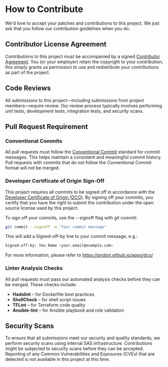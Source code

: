 # How to Contribute
We'd love to accept your patches and contributions to this project.
We just ask that you follow our contribution guidelines when you do.

## Contributor License Agreement
Contributions to this project must be accompanied by a signed [Contributor Agreement](ContributorAgreement.txt).
You (or your employer) retain the copyright to your contribution; this simply grants us permission to use and redistribute your contributions as part of the project.

## Code Reviews
All submissions to this project—including submissions from project members—require
review. Our review process typically involves performing unit tests, development
tests, integration tests, and security scans.

## Pull Request Requirement

### Conventional Commits
All pull requests must follow the [Conventional Commit](https://www.conventionalcommits.org/en/v1.0.0/)
standard for commit messages. This helps maintain a consistent and meaningful
commit history. Pull requests with commits that do not follow the Conventional
Commit format will not be merged.

### Developer Certificate of Origin Sign-Off
This project requires all commits to be signed off in accordance with the [Developer Certificate of Origin (DCO)](https://developercertificate.org/).
By signing off your commits, you certify that you have the right to submit the
contribution under the open source license used by this project.

To sign off your commits, use the --signoff flag with git commit:

```bash
git commit --signoff -m "Your commit message"
```

This will add a Signed-off-by line to your commit message, e.g.:

```bash
Signed-off-by: You Name <your.email@example.com>
```

For more information, please refer to https://probot.github.io/apps/dco/

### Linter Analysis Checks
All pull requests must pass our automated analysis checks before they can be
merged. These checks include:

- **Hadolint** – for Dockerfile best practices
- **ShellCheck** – for shell script issues
- **TFLint** – for Terraform code quality
- **Ansible-lint** – for Ansible playbook and role validation

## Security Scans
To ensure that all submissions meet our security and quality standards, we perform
security scans using internal SAS infrastructure. Contributions might be subjected
to security scans before they can be accepted. Reporting of any Common Vulnerabilities
and Exposures (CVEs) that are detected is not available in this project at this
time.
